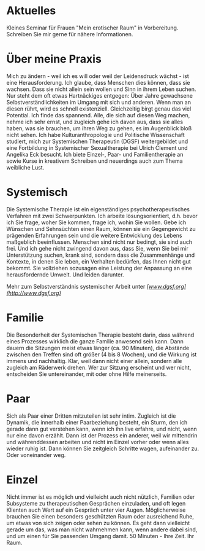 ---
---
# Aktuelles

Kleines Seminar für Frauen "Mein erotischer Raum" in Vorbereitung. Schreiben Sie mir gerne für nähere Informationen.



# Über meine Praxis

Mich zu ändern - weil ich es will oder weil der Leidensdruck wächst - ist eine Herausforderung. Ich glaube, dass Menschen dies können, dass sie wachsen. Dass sie nicht allein sein wollen und Sinn in ihrem Leben suchen. Nur steht dem oft etwas Hartnäckiges entgegen: Über Jahre gewachsene Selbstverständlichkeiten im Umgang mit sich und anderen. Wenn man an diesen rührt, wird es schnell existenziell. Gleichzeitig birgt genau das viel Potential. Ich finde das spannend. Alle, die sich auf diesen Weg machen, nehme ich sehr ernst, und zugleich gehe ich davon aus, dass sie alles haben, was sie brauchen, um ihren Weg zu gehen, es im Augenblick bloß nicht sehen.
Ich habe Kulturanthropologie und Politische Wissenschaft studiert, mich zur Systemischen Therapeutin (DGSF) weitergebildet und eine Fortbildung in Systemischer Sexualtherapie bei Ulrich Clement und Angelika Eck besucht. Ich biete Einzel-, Paar- und Familientherapie an sowie Kurse in kreativem Schreiben und neuerdings auch zum Thema weibliche Lust.



# Systemisch

Die Systemische Therapie ist ein eigenständiges psychotherapeutisches Verfahren mit zwei Schwerpunkten.
Ich arbeite lösungsorientiert, d.h. bevor ich Sie frage, woher Sie kommen, frage ich, wohin Sie wollen. Gebe ich Wünschen und Sehnsüchten einen Raum, können sie ein Gegengewicht zu prägenden Erfahrungen sein und die weitere Entwicklung des Lebens maßgeblich beeinflussen. Menschen sind nicht nur bedingt, sie sind auch frei.
Und ich gehe nicht zwingend davon aus, dass Sie, wenn Sie bei mir Unterstützung suchen, krank sind, sondern dass die Zusammenhänge und Kontexte, in denen Sie leben, ein Verhalten bedürfen, das Ihnen nicht gut bekommt. Sie vollziehen sozusagen eine Leistung der Anpassung an eine herausfordernde Umwelt. Und leiden darunter.

Mehr zum Selbstverständnis systemischer Arbeit unter *[www.dgsf.org](http://www.dgsf.org)*



# Familie

Die Besonderheit der Systemischen Therapie besteht darin, dass während eines Prozesses wirklich die ganze Familie anwesend sein kann. Dann dauern die Sitzungen meist etwas länger (ca. 90 Minuten), die Abstände zwischen den Treffen sind oft größer (4 bis 8 Wochen), und die Wirkung ist immens und nachhaltig. Klar, weil dann nicht einer allein, sondern alle zugleich am Räderwerk drehen.
Wer zur Sitzung erscheint und wer nicht, entscheiden Sie untereinander, mit oder ohne Hilfe meinerseits.



# Paar

Sich als Paar einer Dritten mitzuteilen ist sehr intim. Zugleich ist die Dynamik, die innerhalb einer Paarbeziehung besteht, ein Sturm, den ich gerade dann gut verstehen kann, wenn ich ihn live erfahre, und nicht, wenn nur eine davon erzählt. Dann ist der Prozess ein anderer, weil wir mittendrin und währenddessen arbeiten und nicht im Einzel vorher oder wenn alles wieder ruhig ist. Dann können Sie zeitgleich Schritte wagen, aufeinander zu. Oder voneinander weg.



# Einzel

Nicht immer ist es möglich und vielleicht auch nicht nützlich, Familien oder Subsysteme zu therapeutischen Gesprächen einzuladen, und oft legen Klienten auch Wert auf ein Gespräch unter vier Augen. Möglicherweise brauchen Sie einen besonders geschützten Raum oder ausreichend Ruhe, um etwas von sich zeigen oder sehen zu können. Es geht dann vielleicht gerade um das, was man nicht wahrnehmen kann, wenn andere dabei sind, und um einen für Sie passenden Umgang damit. 50 Minuten - Ihre Zeit. Ihr Raum.

